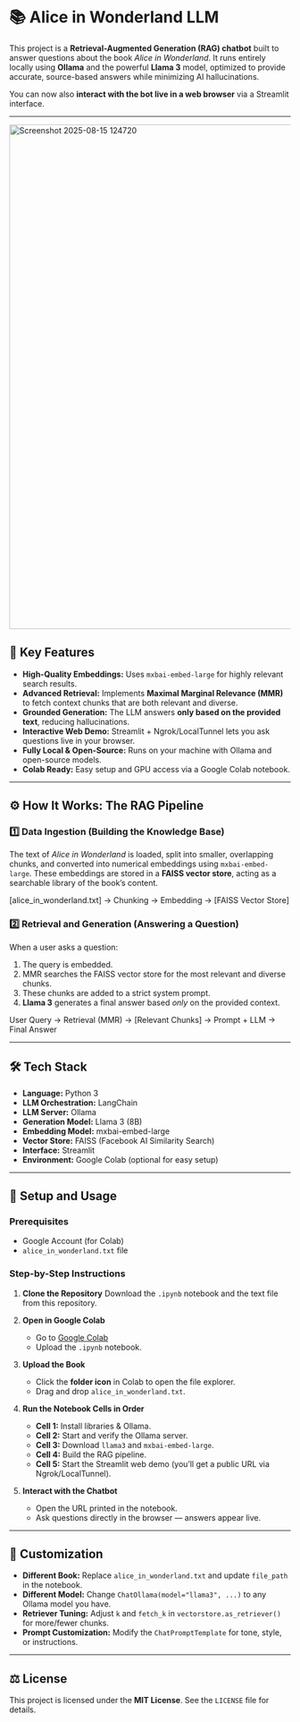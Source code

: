 # 📚 Alice in Wonderland LLM

This project is a **Retrieval-Augmented Generation (RAG) chatbot** built to answer questions about the book *Alice in Wonderland*. It runs entirely locally using **Ollama** and the powerful **Llama 3** model, optimized to provide accurate, source-based answers while minimizing AI hallucinations.  

You can now also **interact with the bot live in a web browser** via a Streamlit interface.

---
<img width="1550" height="902" alt="Screenshot 2025-08-15 124720" src="https://github.com/user-attachments/assets/684f7223-39a8-4b74-9490-04d670416579" />

## 🚀 Key Features

- **High-Quality Embeddings:** Uses `mxbai-embed-large` for highly relevant search results.
- **Advanced Retrieval:** Implements **Maximal Marginal Relevance (MMR)** to fetch context chunks that are both relevant and diverse.
- **Grounded Generation:** The LLM answers **only based on the provided text**, reducing hallucinations.
- **Interactive Web Demo:** Streamlit + Ngrok/LocalTunnel lets you ask questions live in your browser.
- **Fully Local & Open-Source:** Runs on your machine with Ollama and open-source models.
- **Colab Ready:** Easy setup and GPU access via a Google Colab notebook.

---

## ⚙️ How It Works: The RAG Pipeline

### 1️⃣ Data Ingestion (Building the Knowledge Base)
The text of *Alice in Wonderland* is loaded, split into smaller, overlapping chunks, and converted into numerical embeddings using `mxbai-embed-large`. These embeddings are stored in a **FAISS vector store**, acting as a searchable library of the book’s content.

[alice_in_wonderland.txt] -> Chunking -> Embedding -> [FAISS Vector Store]


### 2️⃣ Retrieval and Generation (Answering a Question)
When a user asks a question:

1. The query is embedded.
2. MMR searches the FAISS vector store for the most relevant and diverse chunks.
3. These chunks are added to a strict system prompt.
4. **Llama 3** generates a final answer based *only* on the provided context.

User Query -> Retrieval (MMR) -> [Relevant Chunks] -> Prompt + LLM -> Final Answer


---

## 🛠️ Tech Stack

- **Language:** Python 3
- **LLM Orchestration:** LangChain
- **LLM Server:** Ollama
- **Generation Model:** Llama 3 (8B)
- **Embedding Model:** mxbai-embed-large
- **Vector Store:** FAISS (Facebook AI Similarity Search)
- **Interface:** Streamlit
- **Environment:** Google Colab (optional for easy setup)

---

## 📖 Setup and Usage

### Prerequisites

- Google Account (for Colab)
- `alice_in_wonderland.txt` file

### Step-by-Step Instructions

1. **Clone the Repository**
   Download the `.ipynb` notebook and the text file from this repository.

2. **Open in Google Colab**
   - Go to [Google Colab](https://colab.research.google.com/)
   - Upload the `.ipynb` notebook.

3. **Upload the Book**
   - Click the **folder icon** in Colab to open the file explorer.
   - Drag and drop `alice_in_wonderland.txt`.

4. **Run the Notebook Cells in Order**
   - **Cell 1:** Install libraries & Ollama.
   - **Cell 2:** Start and verify the Ollama server.
   - **Cell 3:** Download `llama3` and `mxbai-embed-large`.
   - **Cell 4:** Build the RAG pipeline.
   - **Cell 5:** Start the Streamlit web demo (you’ll get a public URL via Ngrok/LocalTunnel).

5. **Interact with the Chatbot**
   - Open the URL printed in the notebook.
   - Ask questions directly in the browser — answers appear live.

---

## 🔧 Customization

- **Different Book:** Replace `alice_in_wonderland.txt` and update `file_path` in the notebook.
- **Different Model:** Change `ChatOllama(model="llama3", ...)` to any Ollama model you have.
- **Retriever Tuning:** Adjust `k` and `fetch_k` in `vectorstore.as_retriever()` for more/fewer chunks.
- **Prompt Customization:** Modify the `ChatPromptTemplate` for tone, style, or instructions.

---

## ⚖️ License

This project is licensed under the **MIT License**. See the `LICENSE` file for details.
